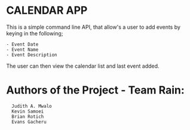# CALENDAR APP

This is a simple command line API, that allow's a user to add events by keying in the following;
    
    - Event Date
    - Event Name
    - Event Description
    
The user can then view the calendar list and last event added.

# Authors of the Project - Team Rain: 
      Judith A. Mwalo
      Kevin Samoei
      Brian Rotich
      Evans Gacheru
